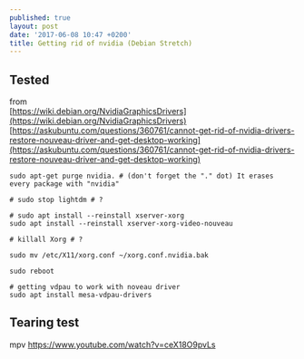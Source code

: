 ```yaml
---
published: true
layout: post
date: '2017-06-08 10:47 +0200'
title: Getting rid of nvidia (Debian Stretch)
---
```

## Tested

from  
[https://wiki.debian.org/NvidiaGraphicsDrivers](https://wiki.debian.org/NvidiaGraphicsDrivers)  
[https://askubuntu.com/questions/360761/cannot-get-rid-of-nvidia-drivers-restore-nouveau-driver-and-get-desktop-working](https://askubuntu.com/questions/360761/cannot-get-rid-of-nvidia-drivers-restore-nouveau-driver-and-get-desktop-working)
 
    sudo apt-get purge nvidia. # (don't forget the "." dot) It erases every package with "nvidia"

    # sudo stop lightdm # ?

    # sudo apt install --reinstall xserver-xorg
    sudo apt install --reinstall xserver-xorg-video-nouveau

    # killall Xorg # ?
    
    sudo mv /etc/X11/xorg.conf ~/xorg.conf.nvidia.bak

    sudo reboot
    
    # getting vdpau to work with noveau driver
    sudo apt install mesa-vdpau-drivers
    
## Tearing test

mpv https://www.youtube.com/watch?v=ceX18O9pvLs
